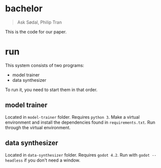 # bachelor
> Ask Sødal, Philip Tran

This is the code for our paper.

# run
This system consists of two programs:
- model trainer
- data synthesizer

To run it, you need to start them in that order.

## model trainer
Located in `model-trainer` folder. Requires `python 3`. Make a virtual environment and install the dependencies found in `requirements.txt`. Run through the virtual environment.

## data synthesizer
Located in `data-synthesizer` folder. Requires `godot 4.2`. Run with `godot --headless` if you don't need a window.
